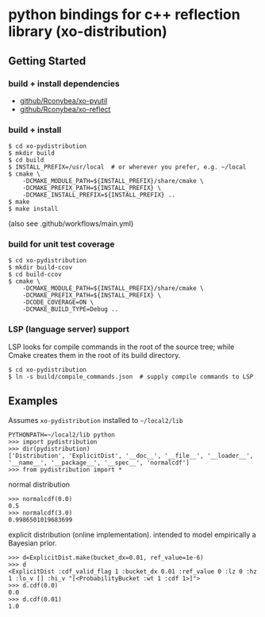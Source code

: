 # python bindings for c++ reflection library (xo-distribution)

## Getting Started

### build + install dependencies

- [github/Rconybea/xo-pyutil](https://github.com/Rconybea/xo-pyutil)
- [github/Rconybea/xo-reflect](https://github.com/Rconybea/xo-distribution)

### build + install
```
$ cd xo-pydistribution
$ mkdir build
$ cd build
$ INSTALL_PREFIX=/usr/local  # or wherever you prefer, e.g. ~/local
$ cmake \
    -DCMAKE_MODULE_PATH=${INSTALL_PREFIX}/share/cmake \
    -DCMAKE_PREFIX_PATH=${INSTALL_PREFIX} \
    -DCMAKE_INSTALL_PREFIX=${INSTALL_PREFIX} ..
$ make
$ make install
```
(also see .github/workflows/main.yml)

### build for unit test coverage
```
$ cd xo-pydistribution
$ mkdir build-ccov
$ cd build-ccov
$ cmake \
    -DCMAKE_MODULE_PATH=${INSTALL_PREFIX}/share/cmake \
    -DCMAKE_PREFIX_PATH=${INSTALL_PREFIX} \
    -DCODE_COVERAGE=ON \
    -DCMAKE_BUILD_TYPE=Debug ..
```

### LSP (language server) support

LSP looks for compile commands in the root of the source tree;
while Cmake creates them in the root of its build directory.

```
$ cd xo-pydistribution
$ ln -s build/compile_commands.json  # supply compile commands to LSP
```

## Examples

Assumes `xo-pydistribution` installed to `~/local2/lib`

```
PYTHONPATH=~/local2/lib python
>>> import pydistribution
>>> dir(pydistribution)
['Distribution', 'ExplicitDist', '__doc__', '__file__', '__loader__', '__name__', '__package__', '__spec__', 'normalcdf']
>>> from pydistribution import *
```

normal distribution
```
>>> normalcdf(0.0)
0.5
>>> normalcdf(3.0)
0.9986501019683699
```

explicit distribution (online implementation).
intended to model empirically a Bayesian prior.
```
>>> d=ExplicitDist.make(bucket_dx=0.01, ref_value=1e-6)
>>> d
<ExplicitDist :cdf_valid_flag 1 :bucket_dx 0.01 :ref_value 0 :lz 0 :hz 1 :lo_v [] :hi_v "[<ProbabilityBucket :wt 1 :cdf 1>]">
>>> d.cdf(0.0)
0.0
>>> d.cdf(0.01)
1.0
```
